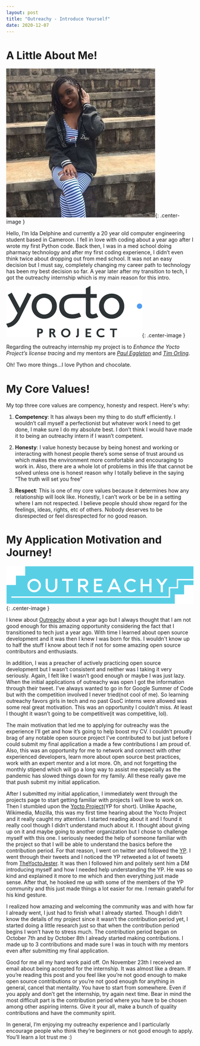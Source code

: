 ```yaml
---
layout: post
title: "Outreachy - Introduce Yourself"
date: 2020-12-07
---
```


# A Little About Me!
![Ida Delphine's Picture](/assets/images/idadel.jpg "Ida's Pic"){: .center-image }

Hello, I’m Ida Delphine and currently a 20 year old computer engineering student based in Cameroon. I fell in love with coding about a year ago after I wrote my first Python code. Back then, I was in a med school doing pharmacy technology and after my first coding experience, I didn’t even think twice about dropping out from med school. It was not an easy decision but I must say, completely changing my career path to technology has been my best decision so far. A year later after my transition to tech, I got the outreachy internship which is my main reason for this intro.


![Yocto Project Logo](/assets/images/yocto.png "Yocto's Pic"){: .center-image }

Regarding the outreachy internship my project is to *Enhance the Yocto Project’s license tracing* and my mentors are [*Paul Eggleton*](https://github.com/bluelightning) and [*Tim Orling*](https://twitter.com/moto_timo).

Oh! Two more things...I love Python and chocolate.

# My Core Values!
My top three core values are compency, honesty and respect. Here's why:

1. **Competency**: It has always been my thing to do stuff efficiently. I wouldn’t call myself a perfectionist but whatever work I need to get done, I make sure I do my absolute best. I don’t think I would have made it to being an outreachy intern if I wasn’t competent.

2. **Honesty**: I value honesty because by being honest and working or interacting with honest people there’s some sense of trust around us which makes the environment more comfortable and encouraging to work in. Also, there are a whole lot of problems in this life that cannot be solved unless one is honest reason why I totally believe in the saying “The truth will set you free”

3. **Respect**: This is one of my core values because it determines how any relationship will look like. Honestly, I can’t work or be be in a setting where I am not respected. I believe people should show regard for the feelings, ideas, rights, etc of others. Nobody deserves to be disrespected or feel disrespected for no good reason. 

# My Application Motivation and Journey!
![Outreachy](/assets/images/outreachyy.png "Outreachy's Pic"){: .center-image }

I knew about [Outreachy](https://www.outreachy.org/) about a year ago but I always thought that I am not good enough for this amazing opportunity considering the fact that I transitioned to tech just a year ago. With time I learned about open source development and it was then I knew  I was born for this. I wouldn't know up to half the stuff I know about tech if not for some amazing open source contributors and enthusiasts.


In addition, I was a preacher of actively practicing open source development but I wasn’t consistent and neither was I taking it very seriously. Again, I felt like I wasn’t good enough or maybe I was just lazy. When the initial applications of outreachy was open I got the information through their tweet.  I’ve always wanted to go in for Google Summer of Code but with the competition involved I never tried(not cool of me). So learning outreachy favors girls in tech and no past GsoC interns were allowed was some real great motivation. This was an opportunity I couldn’t miss. At least I thought it wasn’t going to be competitive(it was competitive, lol).


The main motivation that led me to applying for outreachy was the experience I’ll get and how it’s going to help boost my CV. I couldn’t proudly brag of any notable open source project I’ve contributed to but just before I could submit my final application a made a few contributions I am proud of. Also, this was an opportunity for me to network and connect with other experienced developers, learn more about open source best practices, work with an expert mentor and a lot more. Oh, and not forgetting the monthly stipend which will go a long way to assist me especially as the pandemic has slowed things down for my family. All these really gave me that push submit my initial application.


After I submitted my initial application, I immediately went through the projects page to start getting familiar with projects I will love to work on. Then I stumbled upon the [Yocto Project](https://www.yoctoproject.org/docs/2.1/yocto-project-qs/yocto-project-qs.html)(YP for short). Unlike Apache, Wikimedia, Mozilla, this was my first time hearing about the Yocto Project and it really caught my attention. I started reading about it and I found it really cool though I didn’t understand much about it. I thought about giving up on it and maybe going to another organization but I chose to challenge myself with this one. I seriously needed the help of someone familiar with the project so that I will be able to understand the basics before the contribution period. For that reason, I went on twitter and followed the [YP](https://twitter.com/yoctoproject). I went through their tweets and I noticed the YP retweeted a lot of tweets from [TheYoctoJester](https://twitter.com/TheYoctoJester). It was then I followed him and politely sent him a DM introducing myself and how I needed help understanding the YP. He was so kind and explained it more to me which and then everything just made sense. After that, he hooked me up with some of the members of the YP community and this just made things a lot easier for me. I remain grateful for his kind gesture.


I realized how amazing and welcoming the community was and with how far I already went, I just had to finish what I already started. Though I didn’t know the details of my project since it wasn’t the contribution period yet, I started doing a little research just so that when the contribution period begins I won’t have to stress much. The contribution period began on October 7th and by October 8th I already started making contributions. I made up to 3 contributions and made sure I was in touch with my mentors even after submitting my final application.


Good for me all my hard work paid off. On November 23th I received an email about being accepted for the internship. It was almost like a dream. If you’re reading this post and you feel like you’re not good enough to make open source contributions or you’re not good enough for anything in general, cancel that mentality. You have to start from somewhere. Even if you apply and don’t get the internship, try again next time. Bear in mind the most difficult part is the contribution period where you have to be chosen among other aspiring interns. Give it your all, make a bunch of quality contributions and have the community spirit.



In general, I’m enjoying my outreachy experience and I particularly encourage people who think they’re beginners or not good enough to apply. You’ll learn a lot trust me :)






